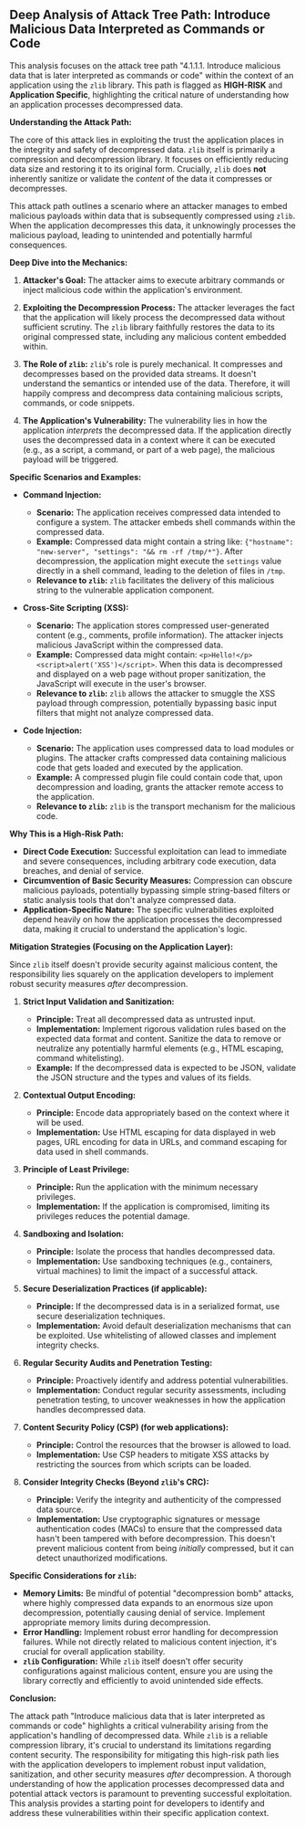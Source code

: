 ## Deep Analysis of Attack Tree Path: Introduce Malicious Data Interpreted as Commands or Code

This analysis focuses on the attack tree path "4.1.1.1. Introduce malicious data that is later interpreted as commands or code" within the context of an application using the `zlib` library. This path is flagged as **HIGH-RISK** and **Application Specific**, highlighting the critical nature of understanding how an application processes decompressed data.

**Understanding the Attack Path:**

The core of this attack lies in exploiting the trust the application places in the integrity and safety of decompressed data. `zlib` itself is primarily a compression and decompression library. It focuses on efficiently reducing data size and restoring it to its original form. Crucially, `zlib` does **not** inherently sanitize or validate the *content* of the data it compresses or decompresses.

This attack path outlines a scenario where an attacker manages to embed malicious payloads within data that is subsequently compressed using `zlib`. When the application decompresses this data, it unknowingly processes the malicious payload, leading to unintended and potentially harmful consequences.

**Deep Dive into the Mechanics:**

1. **Attacker's Goal:** The attacker aims to execute arbitrary commands or inject malicious code within the application's environment.

2. **Exploiting the Decompression Process:** The attacker leverages the fact that the application will likely process the decompressed data without sufficient scrutiny. The `zlib` library faithfully restores the data to its original compressed state, including any malicious content embedded within.

3. **The Role of `zlib`:** `zlib`'s role is purely mechanical. It compresses and decompresses based on the provided data streams. It doesn't understand the semantics or intended use of the data. Therefore, it will happily compress and decompress data containing malicious scripts, commands, or code snippets.

4. **The Application's Vulnerability:** The vulnerability lies in how the application *interprets* the decompressed data. If the application directly uses the decompressed data in a context where it can be executed (e.g., as a script, a command, or part of a web page), the malicious payload will be triggered.

**Specific Scenarios and Examples:**

* **Command Injection:**
    * **Scenario:** The application receives compressed data intended to configure a system. The attacker embeds shell commands within the compressed data.
    * **Example:**  Compressed data might contain a string like: `{"hostname": "new-server", "settings": "&& rm -rf /tmp/*"}`. After decompression, the application might execute the `settings` value directly in a shell command, leading to the deletion of files in `/tmp`.
    * **Relevance to `zlib`:** `zlib` facilitates the delivery of this malicious string to the vulnerable application component.

* **Cross-Site Scripting (XSS):**
    * **Scenario:** The application stores compressed user-generated content (e.g., comments, profile information). The attacker injects malicious JavaScript within the compressed data.
    * **Example:** Compressed data might contain: `<p>Hello!</p><script>alert('XSS')</script>`. When this data is decompressed and displayed on a web page without proper sanitization, the JavaScript will execute in the user's browser.
    * **Relevance to `zlib`:** `zlib` allows the attacker to smuggle the XSS payload through compression, potentially bypassing basic input filters that might not analyze compressed data.

* **Code Injection:**
    * **Scenario:** The application uses compressed data to load modules or plugins. The attacker crafts compressed data containing malicious code that gets loaded and executed by the application.
    * **Example:**  A compressed plugin file could contain code that, upon decompression and loading, grants the attacker remote access to the application.
    * **Relevance to `zlib`:** `zlib` is the transport mechanism for the malicious code.

**Why This is a High-Risk Path:**

* **Direct Code Execution:** Successful exploitation can lead to immediate and severe consequences, including arbitrary code execution, data breaches, and denial of service.
* **Circumvention of Basic Security Measures:** Compression can obscure malicious payloads, potentially bypassing simple string-based filters or static analysis tools that don't analyze compressed data.
* **Application-Specific Nature:**  The specific vulnerabilities exploited depend heavily on how the application processes the decompressed data, making it crucial to understand the application's logic.

**Mitigation Strategies (Focusing on the Application Layer):**

Since `zlib` itself doesn't provide security against malicious content, the responsibility lies squarely on the application developers to implement robust security measures *after* decompression.

1. **Strict Input Validation and Sanitization:**
    * **Principle:** Treat all decompressed data as untrusted input.
    * **Implementation:** Implement rigorous validation rules based on the expected data format and content. Sanitize the data to remove or neutralize any potentially harmful elements (e.g., HTML escaping, command whitelisting).
    * **Example:** If the decompressed data is expected to be JSON, validate the JSON structure and the types and values of its fields.

2. **Contextual Output Encoding:**
    * **Principle:** Encode data appropriately based on the context where it will be used.
    * **Implementation:**  Use HTML escaping for data displayed in web pages, URL encoding for data in URLs, and command escaping for data used in shell commands.

3. **Principle of Least Privilege:**
    * **Principle:** Run the application with the minimum necessary privileges.
    * **Implementation:** If the application is compromised, limiting its privileges reduces the potential damage.

4. **Sandboxing and Isolation:**
    * **Principle:** Isolate the process that handles decompressed data.
    * **Implementation:** Use sandboxing techniques (e.g., containers, virtual machines) to limit the impact of a successful attack.

5. **Secure Deserialization Practices (if applicable):**
    * **Principle:** If the decompressed data is in a serialized format, use secure deserialization techniques.
    * **Implementation:** Avoid default deserialization mechanisms that can be exploited. Use whitelisting of allowed classes and implement integrity checks.

6. **Regular Security Audits and Penetration Testing:**
    * **Principle:** Proactively identify and address potential vulnerabilities.
    * **Implementation:** Conduct regular security assessments, including penetration testing, to uncover weaknesses in how the application handles decompressed data.

7. **Content Security Policy (CSP) (for web applications):**
    * **Principle:**  Control the resources that the browser is allowed to load.
    * **Implementation:**  Use CSP headers to mitigate XSS attacks by restricting the sources from which scripts can be loaded.

8. **Consider Integrity Checks (Beyond `zlib`'s CRC):**
    * **Principle:**  Verify the integrity and authenticity of the compressed data source.
    * **Implementation:**  Use cryptographic signatures or message authentication codes (MACs) to ensure that the compressed data hasn't been tampered with before decompression. This doesn't prevent malicious content from being *initially* compressed, but it can detect unauthorized modifications.

**Specific Considerations for `zlib`:**

* **Memory Limits:** Be mindful of potential "decompression bomb" attacks, where highly compressed data expands to an enormous size upon decompression, potentially causing denial of service. Implement appropriate memory limits during decompression.
* **Error Handling:** Implement robust error handling for decompression failures. While not directly related to malicious content injection, it's crucial for overall application stability.
* **`zlib` Configuration:**  While `zlib` itself doesn't offer security configurations against malicious content, ensure you are using the library correctly and efficiently to avoid unintended side effects.

**Conclusion:**

The attack path "Introduce malicious data that is later interpreted as commands or code" highlights a critical vulnerability arising from the application's handling of decompressed data. While `zlib` is a reliable compression library, it's crucial to understand its limitations regarding content security. The responsibility for mitigating this high-risk path lies with the application developers to implement robust input validation, sanitization, and other security measures *after* decompression. A thorough understanding of how the application processes decompressed data and potential attack vectors is paramount to preventing successful exploitation. This analysis provides a starting point for developers to identify and address these vulnerabilities within their specific application context.
